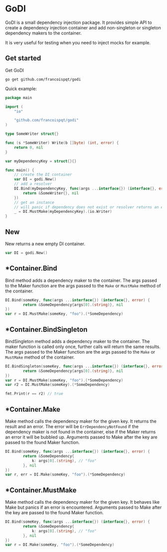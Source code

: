 # GoDI
GoDI is a small dependency injection package. 
It provides simple API to create a dependency injection container and add non-singleton or singleton dependency makers to the container. 

It is very useful for testing when you need to inject mocks for example. 

## Get started

Get GoDI
```shell
go get github.com/francoispqt/godi
```

Quick example:
```go
package main

import (
	"io"

	"github.com/francoispqt/godi"
)

type SomeWriter struct{}

func (s *SomeWriter) Write(b []byte) (int, error) {
	return 0, nil
}

var myDependencyKey = struct{}{}

func main() {
    // create the DI container
    var DI = godi.New()
    // add a resolver
	DI.Bind(myDependencyKey, func(args ...interface{}) (interface{}, error) {
		return &SomeWriter{}, nil
    })
    // get an instance
    // will panic if dependency does not exist or resolver returns an error
	_ = DI.MustMake(myDependencyKey).(io.Writer)
}
```

## New 
New returns a new empty DI container.
```go
var DI = godi.New()
```

## *Container.Bind
Bind method adds a dependency maker to the container. The args passed to the Maker function are the args passed to the `Make` or `MustMake` method of the container.
```go
DI.Bind(someKey, func(args ...interface{}) (interface{}, error) {
		return &SomeDependency{args[0].(string)}, nil
})
var r = DI.MustMake(someKey, "foo").(*SomeDependency)
```

## *Container.BindSingleton
BindSingleton method adds a dependency maker to the container. 
The maker function is called only once, further calls will return the same results. 
The args passed to the Maker function are the args passed to the `Make` or `MustMake` method of the container.
```go
DI.BindSingleton(someKey, func(args ...interface{}) (interface{}, error) {
		return &SomeDependency{args[0].(string)}, nil
})
var r = DI.MustMake(someKey, "foo").(*SomeDependency)
var r2 = DI.MustMake(someKey).(*SomeDependency)

fmt.Print(r == r2) // true
```

## *Container.Make
Make method calls the dependency maker for the given key. It returns the result and an error. The error will be `ErrDependencyNotFound` if the dependency maker is not found in the container, else if the Maker returns an error it will be bubbled up. Arguments passed to Make after the key are passed to the found Maker function.
```go
DI.Bind(someKey, func(args ...interface{}) (interface{}, error) {
        return &SomeDependency{
            k: args[0].(string), // "foo"
        }, nil
})
var r, err = DI.Make(someKey, "foo").(*SomeDependency)
```


## *Container.MustMake
Make method calls the dependency maker for the given key. It behaves like Make but panics if an error is encountered. Arguments passed to Make after the key are passed to the found Maker function.
```go
DI.Bind(someKey, func(args ...interface{}) (interface{}, error) {
        return &SomeDependency{
            k: args[0].(string), // "foo"
        }, nil
})
var r = DI.Make(someKey, "foo").(*SomeDependency)
```